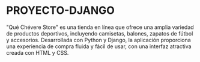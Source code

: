# PROYECTO-DJANGO
"Qué Chévere Store" es una tienda en línea que ofrece una amplia variedad de productos deportivos, incluyendo camisetas, balones, zapatos de fútbol y accesorios. Desarrollada con Python y Django, la aplicación proporciona una experiencia de compra fluida y fácil de usar, con una interfaz atractiva creada con HTML y CSS.
